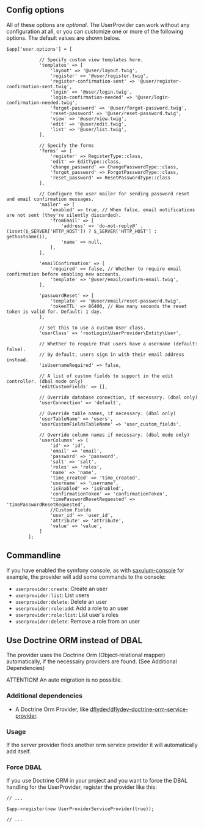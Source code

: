 Config options
--------------

All of these options are _optional_.
The UserProvider can work without any configuration at all,
or you can customize one or more of the following options.
The default values are shown below.

```
$app['user.options'] = [

            // Specify custom view templates here.
            'templates' => [
                'layout' => '@user/layout.twig',
                'register' => '@user/register.twig',
                'register-confirmation-sent' => '@user/register-confirmation-sent.twig',
                'login' => '@user/login.twig',
                'login-confirmation-needed' => '@user/login-confirmation-needed.twig',
                'forgot-password' => '@user/forgot-password.twig',
                'reset-password' => '@user/reset-password.twig',
                'view' => '@user/view.twig',
                'edit' => '@user/edit.twig',
                'list' => '@user/list.twig',
            ],

            // Specify the forms
            'forms' => [
                'register' => RegisterType::class,
                'edit' => EditType::class,
                'change_password' => ChangePasswordType::class,
                'forgot_password' => ForgotPasswordType::class,
                'reset_password' => ResetPasswordType::class
            ],

            // Configure the user mailer for sending password reset and email confirmation messages.
            'mailer' => [
                'enabled' => true, // When false, email notifications are not sent (they're silently discarded).
                'fromEmail' => [
                    'address' => 'do-not-reply@' . (isset($_SERVER['HTTP_HOST']) ? $_SERVER['HTTP_HOST'] : gethostname()),
                    'name' => null,
                ],
            ],

            'emailConfirmation' => [
                'required' => false, // Whether to require email confirmation before enabling new accounts.
                'template' => '@user/email/confirm-email.twig',
            ],

            'passwordReset' => [
                'template' => '@user/email/reset-password.twig',
                'tokenTTL' => 86400, // How many seconds the reset token is valid for. Default: 1 day.
            ],

            // Set this to use a custom User class.
            'userClass' => 'rootLogin\UserProvider\Entity\User',

            // Whether to require that users have a username (default: false).
            // By default, users sign in with their email address instead.
            'isUsernameRequired' => false,

            // A list of custom fields to support in the edit controller. (dbal mode only)
            'editCustomFields' => [],

            // Override database connection, if necessary. (dbal only)
            'userConnection' => 'default',

            // Override table names, if necessary. (dbal only)
            'userTableName' => 'users',
            'userCustomFieldsTableName' => 'user_custom_fields',

            // Override column names if necessary. (dbal mode only)
            'userColumns' => [
                'id' => 'id',
                'email' => 'email',
                'password' => 'password',
                'salt' => 'salt',
                'roles' => 'roles',
                'name' => 'name',
                'time_created' => 'time_created',
                'username' => 'username',
                'isEnabled' => 'isEnabled',
                'confirmationToken' => 'confirmationToken',
                'timePasswordResetRequested' => 'timePasswordResetRequested',
                //Custom Fields
                'user_id' => 'user_id',
                'attribute' => 'attribute',
                'value' => 'value',
            ]
        ];
```

Commandline
-----------

If you have enabled the symfony console, as with [saxulum-console](https://github.com/saxulum/saxulum-console) for example, the provider will add some commands to the console:

* `userprovider:create`: Create an user
* `userprovider:list`: List users
* `userprovider:delete`: Delete an user
* `userprovider:role:add`: Add a role to an user
* `userprovider:role:list`: List user's roles
* `userprovider:delete`: Remove a role from an user

Use Doctrine ORM instead of DBAL
--------------------------------

The provider uses the Doctrine Orm (Object-relational mapper) automatically, if the necessairy providers are found. (See Additional Dependencies)

ATTENTION! An auto migration is no possible.

### Additional dependencies

* A Doctrine Orm Provider, like [dflydev/dflydev-doctrine-orm-service-provider](https://github.com/dflydev/dflydev-doctrine-orm-service-provider).

### Usage

If the server provider finds another orm service provider it will automatically add itself.

### Force DBAL

If you use Doctrine ORM in your project and you want to force the DBAL handling for the UserProvider, register the provider like this:

```
// ...

$app->register(new UserProviderServiceProvider(true));

// ...
```
